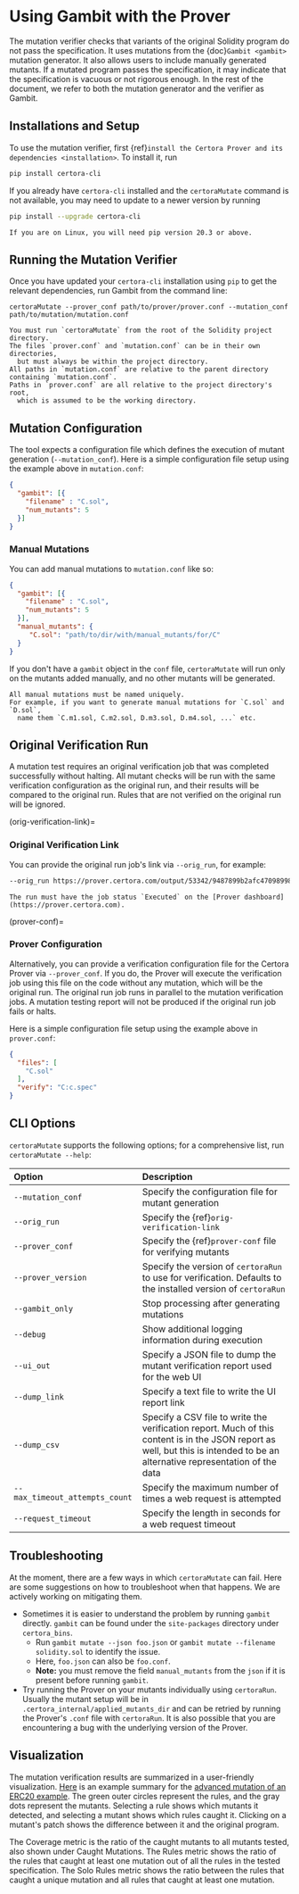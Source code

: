 # Using Gambit with the Prover

The mutation verifier checks that variants of the original
  Solidity program do not pass the specification.
It uses mutations from the {doc}`Gambit <gambit>`
  mutation generator.
It also allows users to include manually generated mutants.
If a mutated program passes the specification,
  it may indicate that the specification is vacuous or not rigorous enough.
In the rest of the document,
  we refer to both the mutation generator and the verifier as Gambit.

## Installations and Setup

To use the mutation verifier,
  first {ref}`install the Certora Prover and its dependencies <installation>`.
To install it, run

```sh
pip install certora-cli
```

If you already have `certora-cli` installed and
  the `certoraMutate` command is not available,
  you may need to update to a newer version by running

```sh
pip install --upgrade certora-cli
```

```{note}
If you are on Linux, you will need pip version 20.3 or above.
```

## Running the Mutation Verifier

Once you have updated your `certora-cli` installation using `pip` to get the relevant
  dependencies, run Gambit from the command line:

```
certoraMutate --prover_conf path/to/prover/prover.conf --mutation_conf path/to/mutation/mutation.conf
```

```{note}
You must run `certoraMutate` from the root of the Solidity project directory.
The files `prover.conf` and `mutation.conf` can be in their own directories, 
  but must always be within the project directory.
All paths in `mutation.conf` are relative to the parent directory containing `mutation.conf`.
Paths in `prover.conf` are all relative to the project directory's root, 
  which is assumed to be the working directory.
```

## Mutation Configuration
The tool expects a configuration file which defines the execution of 
  mutant generation (`--mutation_conf`).
Here is a simple configuration file setup using the example above in `mutation.conf`:

```json
{ 
  "gambit": [{
    "filename" : "C.sol",
    "num_mutants": 5
  }]
}
```

### Manual Mutations
You can add manual mutations to `mutation.conf` like so:

```json
{ 
  "gambit": [{
    "filename" : "C.sol",
    "num_mutants": 5
  }],
  "manual_mutants": {
     "C.sol": "path/to/dir/with/manual_mutants/for/C"
  }
}
```
If you don't have a `gambit` object in the `conf` file, 
  `certoraMutate` will run only on the mutants added manually, 
  and no other mutants will be generated.

```{note}
All manual mutations must be named uniquely. 
For example, if you want to generate manual mutations for `C.sol` and `D.sol`, 
  name them `C.m1.sol, C.m2.sol, D.m3.sol, D.m4.sol, ...` etc.
```

## Original Verification Run

A mutation test requires an original verification job that was completed successfully without halting. All mutant checks will be run with the same verification configuration as the original run, 
  and their results will be compared to the original run. 
Rules that are not verified on the original run will be ignored.

(orig-verification-link)=
### Original Verification Link

You can provide the original run job's link via `--orig_run`, for example: 
```sh
--orig_run https://prover.certora.com/output/53342/9487899b2afc4709899889fab6c2c673/?anonymousKey=5c365717c9c1076f0c1acb050c7eb5867f07a236
```

```{note}
The run must have the job status `Executed` on the [Prover dashboard](https://prover.certora.com).
```

(prover-conf)=
### Prover Configuration

Alternatively, you can provide a verification configuration file for the Certora Prover 
  via `--prover_conf`. 
If you do, the Prover will execute the verification job using this file on the 
  code without any mutation, which will be the original run. 
The original run job runs in parallel to the mutation verification jobs. 
A mutation testing report will not be produced if the original run job fails or halts.

Here is a simple configuration file setup using the example above in `prover.conf`:

```json
{
  "files": [
    "C.sol"
  ],
  "verify": "C:c.spec"
}
```

## CLI Options

`certoraMutate` supports the following options; for a comprehensive list, run `certoraMutate --help`:

| Option                         | Description                                                                                                           |
|:-------------------------------|:----------------------------------------------------------------------------------------------------------------------|
| `--mutation_conf`              | Specify the configuration file for mutant generation                                                                  |
| `--orig_run`                   | Specify the {ref}`orig-verification-link`                                                            |
| `--prover_conf`                | Specify the {ref}`prover-conf` file for verifying mutants                                                           |
| `--prover_version`             | Specify the version of `certoraRun` to use for verification. Defaults to the installed version of `certoraRun`        |
| `--gambit_only`                | Stop processing after generating mutations |
| `--debug`                      | Show additional logging information during execution                                                                  |
| `--ui_out`                     | Specify a JSON file to dump the mutant verification report used for the web UI                                   |
| `--dump_link`                  | Specify a text file to write the UI report link                                                                       |
| `--dump_csv`                   | Specify a CSV file to write the verification report. Much of this content is in the JSON report as well, but this is intended to be an alternative representation of the data                                                              |
| `--max_timeout_attempts_count` | Specify the maximum number of times a web request is attempted                                                        |
| `--request_timeout`            | Specify the length in seconds for a web request timeout                                                               |

## Troubleshooting

At the moment, there are a few ways in which `certoraMutate` can fail. 
Here are some suggestions on how to troubleshoot when that happens. 
We are actively working on mitigating them.

- Sometimes it is easier to understand the problem by running `gambit` directly.
  `gambit` can be found under the `site-packages` directory under `certora_bins`.
  * Run `gambit mutate --json foo.json` or `gambit mutate --filename solidity.sol` to identify the issue.
  * Here, `foo.json` can also be `foo.conf`.
  * **Note:** you must remove the field `manual_mutants` from the `json` if it is present before running `gambit`.
- Try running the Prover on your mutants individually using `certoraRun`. 
  Usually the mutant setup will be in `.certora_internal/applied_mutants_dir` and can be retried by running the Prover's `.conf` file with `certoraRun`.
  It is also possible that you are encountering a bug with the underlying version of the Prover.

## Visualization

The mutation verification results are
  summarized in a user-friendly visualization.
[Here](https://mutation-testing-beta.certora.com/?id=01623b02-0cda-435b-8c31-af9306d6d302&anonymousKey=857c3aeb-169c-4c93-8021-e82058603ca1) 
  is an example summary for the [advanced mutation of an ERC20 example](https://github.com/Certora/CertoraInit/blob/master/mutation/advanced_mutation.conf).
The green outer circles represent the rules, 
  and the gray dots represent the mutants.
Selecting a rule shows which mutants it detected,
  and selecting a mutant shows which rules caught it.
Clicking on a mutant's patch shows the difference between it and the original program.

The Coverage metric is the ratio of the caught mutants to all mutants tested, 
  also shown under Caught Mutations.
The Rules metric shows the ratio of the rules that caught at least one mutation 
  out of all the rules in the tested specification.
The Solo Rules metric shows the ratio between the rules that caught a unique mutation 
  and all rules that caught at least one mutation.


